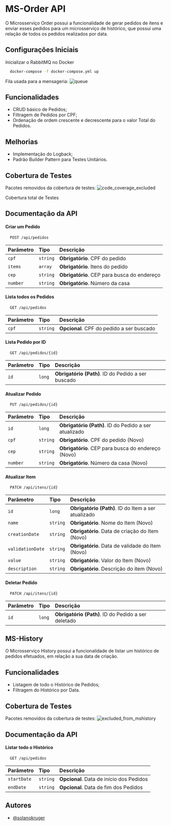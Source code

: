 
# MS-Order API

O Microsserviço Order possui a funcionalidade de gerar pedidos de itens e enviar esses pedidos para um microsserviço de histórico, que possui uma relação de todos os pedidos realizados por data.






## Configurações Iniciais

Inicializar o RabbitMQ no Docker

```bash
  docker-compose -f docker-compose.yml up
```

Fila usada para a mensageria:
![queue](https://user-images.githubusercontent.com/89487480/214903988-c9f5441f-84bb-49d2-abae-cde869bfa237.png)

## Funcionalidades

- CRUD básico de Pedidos;
- Filtragem de Pedidos por CPF;
- Ordenação de ordem crescente e decrescente para o valor Total do Pedidos.



## Melhorias

- Implementação do Logback;
- Padrão Builder Pattern para Testes Unitários.


## Cobertura de Testes
Pacotes removidos da cobertura de testes:
![code_coverage_excluded](https://user-images.githubusercontent.com/89487480/214903363-b9564402-6cc6-4600-b671-ff1e7b3bca7c.png)

Cobertura total de Testes


## Documentação da API

#### Criar um Pedido

```http
  POST /api/pedidos
```

| Parâmetro   | Tipo       | Descrição                           |
| :---------- | :--------- | :---------------------------------- |
| `cpf` | `string` | **Obrigatório**. CPF do pedido |
| `items` | `array` | **Obrigatório**. Itens do pedido |
| `cep` | `string` | **Obrigatório**. CEP para busca do endereço |
| `number` | `string` | **Obrigatório**. Número da casa |

#### Lista todos os Pedidos

```http
  GET /api/pedidos
```

| Parâmetro   | Tipo       | Descrição                           |
| :---------- | :--------- | :---------------------------------- |
| `cpf` | `string` | **Opcional**. CPF do pedido a ser buscado |


#### Lista Pedido por ID

```http
  GET /api/pedidos/{id}
```

| Parâmetro   | Tipo       | Descrição                           |
| :---------- | :--------- | :---------------------------------- |
| `id` | `long` | **Obrigatório (Path)**. ID do Pedido a ser buscado|


#### Atualizar Pedido

```http
  PUT /api/pedidos/{id}
```

| Parâmetro   | Tipo       | Descrição                           |
| :---------- | :--------- | :---------------------------------- |
| `id` | `long` | **Obrigatório (Path)**. ID do Pedido a ser atualizado |
| `cpf` | `string` | **Obrigatório**. CPF do pedido (Novo) |
| `cep` | `string` | **Obrigatório**. CEP para busca do endereço (Novo) |
| `number` | `string` | **Obrigatório**. Número da casa (Novo) |

#### Atualizar Item

```http
  PATCH /api/itens/{id}
```

| Parâmetro   | Tipo       | Descrição                           |
| :---------- | :--------- | :---------------------------------- |
| `id` | `long` | **Obrigatório (Path)**. ID do Item a ser atualizado |
| `name` | `string` | **Obrigatório**. Nome do Item (Novo) |
| `creationDate` | `string` | **Obrigatório**. Data de criação do Item (Novo) |
| `validationDate` | `string` | **Obrigatório**. Data de validade do Item (Novo) |
| `value` | `string` | **Obrigatório**. Valor do Item (Novo) |
| `description` | `string` | **Obrigatório**. Descrição do item (Novo) |

#### Deletar Pedido

```http
  PATCH /api/itens/{id}
```

| Parâmetro   | Tipo       | Descrição                           |
| :---------- | :--------- | :---------------------------------- |
| `id` | `long` | **Obrigatório (Path)**. ID do Pedido a ser deletado |





## MS-History
O Microsserviço History possui a funcionalidade de listar um histórico de pedidos efetuados, em relação a sua data de criação.
## Funcionalidades
- Listagem de todo o Histórico de Pedidos;
- Filtragem do Histórico por Data.
## Cobertura de Testes
Pacotes removidos da cobertura de testes:
![excluded_from_mshistory](https://user-images.githubusercontent.com/89487480/214904443-1b12d5c4-9711-44f1-87f3-3174bf486d2d.png)

## Documentação da API
#### Listar todo o Histórico

```http
  GET /api/pedidos
```

| Parâmetro   | Tipo       | Descrição                           |
| :---------- | :--------- | :---------------------------------- |
| `startDate` | `string` | **Opcional**. Data de início dos Pedidos |
| `endDate` | `string` | **Opcional**. Data de fim dos Pedidos |

## Autores

- [@solanokruger](https://github.com/solanokruger)

